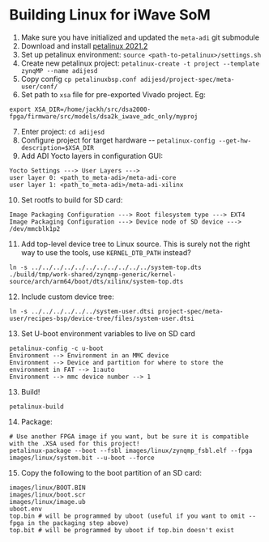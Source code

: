 # Building Linux for iWave SoM

1. Make sure you have initialized and updated the `meta-adi` git submodule
2. Download and install [petalinux 2021.2](https://www.xilinx.com/support/download/index.html/content/xilinx/en/downloadNav/embedded-design-tools.html)
3. Set up petalinux environment: `source <path-to-petalinux>/settings.sh`
4. Create new petalinux project: `petalinux-create -t project --template zynqMP --name adijesd`
5. Copy config `cp petalinuxbsp.conf adijesd/project-spec/meta-user/conf/`
6. Set path to `xsa` file for pre-exported Vivado project. Eg:
```
export XSA_DIR=/home/jackh/src/dsa2000-fpga/firmware/src/models/dsa2k_iwave_adc_only/myproj
```
7. Enter project: `cd adijesd`
8. Configure project for target hardware -- `petalinux-config --get-hw-description=$XSA_DIR`
9. Add ADI Yocto layers in configuration GUI:
```
Yocto Settings ---> User Layers --->
user layer 0: <path_to_meta-adi>/meta-adi-core
user layer 1: <path_to_meta-adi>/meta-adi-xilinx
```
10. Set rootfs to build for SD card:
```
Image Packaging Configuration ---> Root filesystem type ---> EXT4
Image Packaging Configuration ---> Device node of SD device ---> /dev/mmcblk1p2
```
11. Add top-level device tree to Linux source. This is surely not the right way to use the tools, use `KERNEL_DTB_PATH` instead?
```
ln -s ../../../../../../../../../../../system-top.dts ./build/tmp/work-shared/zynqmp-generic/kernel-source/arch/arm64/boot/dts/xilinx/system-top.dts
```
12. Include custom device tree:
```
ln -s ../../../../../../system-user.dtsi project-spec/meta-user/recipes-bsp/device-tree/files/system-user.dtsi
```
13. Set U-boot environment variables to live on SD card
```
petalinux-config -c u-boot
Environment --> Environment in an MMC device
Environment --> Device and partition for where to store the environment in FAT --> 1:auto
Environment --> mmc device number --> 1
```
13. Build!
```
petalinux-build
```
14. Package:
```
# Use another FPGA image if you want, but be sure it is compatible with the .XSA used for this project!
petalinux-package --boot --fsbl images/linux/zynqmp_fsbl.elf --fpga images/linux/system.bit --u-boot --force
```
15. Copy the following to the boot partition of an SD card:
```
images/linux/BOOT.BIN
images/linux/boot.scr
images/linux/image.ub
uboot.env
top.bin # will be programmed by uboot (useful if you want to omit --fpga in the packaging step above)
top.bit # will be programmed by uboot if top.bin doesn't exist
```

